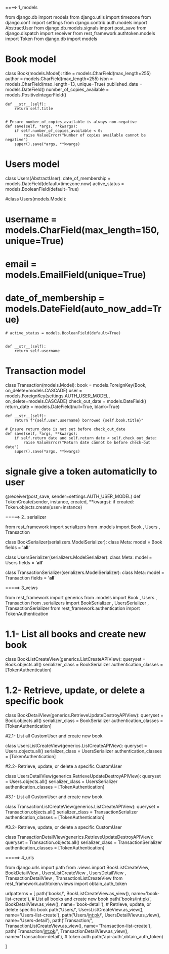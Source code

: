 ====> 1_models

from django.db import models
from django.utils import timezone
from django.conf import settings
from django.contrib.auth.models import AbstractUser
from django.db.models.signals import post_save
from django.dispatch import receiver
from rest_framework.authtoken.models import Token
from django.db import models

# Book model
class Book(models.Model):
    title = models.CharField(max_length=255)
    author = models.CharField(max_length=255)
    isbn = models.CharField(max_length=13, unique=True)
    published_date = models.DateField()
    number_of_copies_available = models.PositiveIntegerField()

    def __str__(self):
        return self.title
    
    
    # Ensure number_of_copies_available is always non-negative
    def save(self, *args, **kwargs):
        if self.number_of_copies_available < 0:
            raise ValueError("Number of copies available cannot be negative")
        super().save(*args, **kwargs)


# Users model
class Users(AbstractUser):
    date_of_membership = models.DateField(default=timezone.now)
    active_status = models.BooleanField(default=True)

   
#class Users(models.Model):
   # username = models.CharField(max_length=150, unique=True)
   # email = models.EmailField(unique=True)
   # date_of_membership = models.DateField(auto_now_add=True)
    # active_status = models.BooleanField(default=True)


    def __str__(self):
        return self.username

# Transaction model
class Transaction(models.Model):
    book = models.ForeignKey(Book, on_delete=models.CASCADE)
    user = models.ForeignKey(settings.AUTH_USER_MODEL, on_delete=models.CASCADE)
    check_out_date = models.DateField()
    return_date = models.DateField(null=True, blank=True)

    def __str__(self):
        return f"{self.user.username} borrowed {self.book.title}"

    # Ensure return_date is not set before check_out_date
    def save(self, *args, **kwargs):
        if self.return_date and self.return_date < self.check_out_date:
            raise ValueError("Return date cannot be before check-out date")
        super().save(*args, **kwargs)


# signale give a token automaticlly to user

@receiver(post_save, sender=settings.AUTH_USER_MODEL)
def TokenCreate(sender, instance, created, **kwargs):
    if created:
        Token.objects.create(user=instance)


=====> 2_ serializer

from rest_framework import serializers
from .models import Book , Users , Transaction

class BookSerializer(serializers.ModelSerializer):
    class Meta:
        model = Book
        fields = '__all__' 


class UsersSerializer(serializers.ModelSerializer):
    class Meta:
        model = Users
        fields = '__all__' 


class TransactionSerializer(serializers.ModelSerializer):
    class Meta:
        model = Transaction
        fields = '__all__' 

=====> 3_veiws

from rest_framework import generics
from .models import Book , Users , Transaction
from .serializers import BookSerializer , UsersSerializer , TransactionSerializer
from rest_framework.authentication import  TokenAuthentication

# 1.1-  List all books and create new book

class BookListCreateView(generics.ListCreateAPIView):
    queryset = Book.objects.all()
    serializer_class = BookSerializer
    authentication_classes = [TokenAuthentication]

# 1.2-  Retrieve, update, or delete a specific book

class  BookDetailView(generics.RetrieveUpdateDestroyAPIView):
    queryset = Book.objects.all()
    serializer_class = BookSerializer
    authentication_classes = [TokenAuthentication]


#2.1- List all  CustomUser and create new book

class UsersListCreateView(generics.ListCreateAPIView):
    queryset =  Users.objects.all()
    serializer_class = UsersSerializer
    authentication_classes = [TokenAuthentication]

#2.2- Retrieve, update, or delete a specific  CustomUser

class UsersDetailView(generics.RetrieveUpdateDestroyAPIView):
    queryset = Users.objects.all()
    serializer_class =  UsersSerializer
    authentication_classes = [TokenAuthentication]


#3.1- List all  CustomUser and create new book

class TransactionListCreateView(generics.ListCreateAPIView):
    queryset =  Transaction.objects.all()
    serializer_class = TransactionSerializer
    authentication_classes = [TokenAuthentication]

#3.2- Retrieve, update, or delete a specific  CustomUser

class TransactionDetailView(generics.RetrieveUpdateDestroyAPIView):
    queryset = Transaction.objects.all()
    serializer_class =  TransactionSerializer
    authentication_classes = [TokenAuthentication]


=====> 4_urls


from django.urls import path
from .views import BookListCreateView, BookDetailView , UsersListCreateView , UsersDetailView , TransactionDetailView , TransactionListCreateView
from rest_framework.authtoken.views import obtain_auth_token

urlpatterns = [
    path('books/', BookListCreateView.as_view(), name='book-list-create'),   # List all books and create new book
    path('books/<int:pk>/', BookDetailView.as_view(), name='book-detail'),   # Retrieve, update, or delete specific book
    path('Users/', UsersListCreateView.as_view(), name='Users-list-create'),
    path('Users/<int:pk>/', UsersDetailView.as_view(), name='Users-detail'),
    path('Transaction/', TransactionListCreateView.as_view(), name='Transaction-list-create'),
    path('Transaction/<int:pk>/', TransactionDetailView.as_view(), name='Transaction-detail'),
    # token auth
    path('api-auth',obtain_auth_token)

]    

